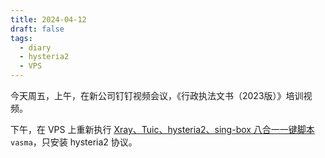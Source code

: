 ```yaml
---
title: 2024-04-12
draft: false
tags:
  - diary
  - hysteria2
  - VPS
---
```


今天周五，上午，在新公司钉钉视频会议，《行政执法文书（2023版）》培训视频。

下午，在 VPS 上重新执行 [Xray、Tuic、hysteria2、sing-box 八合一一键脚本](https://github.com/mack-a/v2ray-agent) `vasma`，只安装 hysteria2 协议。
